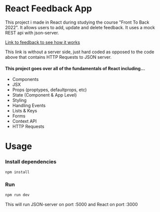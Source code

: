 # React Feedback App

This project i made in React during studying the course "Front To Back 2022".
It allows users to add, update and delete feedback. It uses a mock REST api with json-server.

[ Link to feedback to see how it works ](https://feedback-app-ui.netlify.app/)

This link is without a server side, just hard coded as opposed to the code above that contains HTTP Requests to JSON server.

#### This project goes over all of the fundamentals of React including...

- Components
- JSX
- Props (proptypes, defaultprops, etc)
- State (Component & App Level)
- Styling
- Handling Events
- Lists & Keys
- Forms
- Context API
- HTTP Requests

# Usage

### Install dependencies

```bash
npm install
```

### Run

```bash
npm run dev
```

This will run JSON-server on port :5000 and React on port :3000
